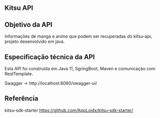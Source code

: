 ## Kitsu API

## Objetivo da API

Informações de mangá e anime que podem ser recuperadas do kitsu-api, projeto desenvolvido em java.



## Especificação técnica da API


Esta API foi construída em Java 11, SgringBoot, Maven e comunicação com RestTemplate.

Swagger -> http://localhost:8080/swagger-ui/

## Referência

kitsu-sdk-starter
https://github.com/AppLoidx/kitsu-sdk-starter/
